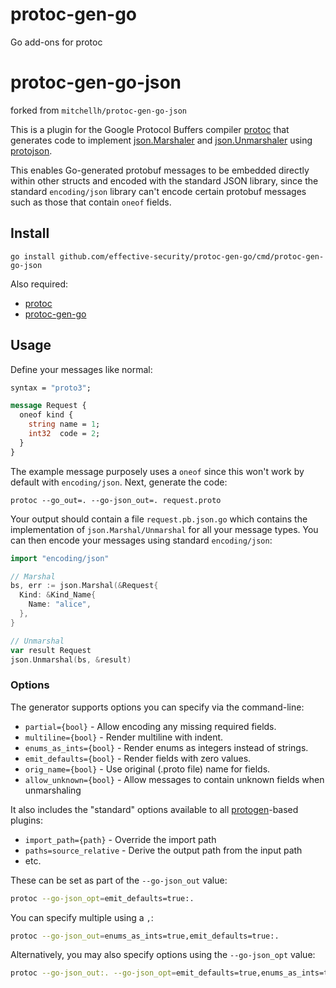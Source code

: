 # protoc-gen-go

Go add-ons for protoc

# protoc-gen-go-json

forked from `mitchellh/protoc-gen-go-json`

This is a plugin for the Google Protocol Buffers compiler
[protoc](https://github.com/protocolbuffers/protobuf) that generates
code to implement [json.Marshaler](https://golang.org/pkg/encoding/json/#Marshaler)
and [json.Unmarshaler](https://golang.org/pkg/encoding/json/#Unmarshaler)
using [protojson](https://pkg.go.dev/google.golang.org/protobuf/encoding/protojson).

This enables Go-generated protobuf messages to be embedded directly within
other structs and encoded with the standard JSON library, since the standard
`encoding/json` library can't encode certain protobuf messages such as
those that contain `oneof` fields.

## Install

```
go install github.com/effective-security/protoc-gen-go/cmd/protoc-gen-go-json
```

Also required:

- [protoc](https://github.com/google/protobuf)
- [protoc-gen-go](https://google.golang.org/protobuf)

## Usage

Define your messages like normal:

```proto
syntax = "proto3";

message Request {
  oneof kind {
    string name = 1;
    int32  code = 2;
  }
}
```

The example message purposely uses a `oneof` since this won't work by
default with `encoding/json`. Next, generate the code:

```
protoc --go_out=. --go-json_out=. request.proto
```

Your output should contain a file `request.pb.json.go` which contains
the implementation of `json.Marshal/Unmarshal` for all your message types.
You can then encode your messages using standard `encoding/json`:

```go
import "encoding/json"

// Marshal
bs, err := json.Marshal(&Request{
  Kind: &Kind_Name{
    Name: "alice",
  },
}

// Unmarshal
var result Request
json.Unmarshal(bs, &result)
```

### Options

The generator supports options you can specify via the command-line:

- `partial={bool}`       - Allow encoding any missing required fields.
- `multiline={bool}`     - Render multiline with indent.
- `enums_as_ints={bool}` - Render enums as integers instead of strings.
- `emit_defaults={bool}` - Render fields with zero values.
- `orig_name={bool}` - Use original (.proto file) name for fields.
- `allow_unknown={bool}` - Allow messages to contain unknown fields when unmarshaling

It also includes the "standard" options available to all [protogen](https://pkg.go.dev/google.golang.org/protobuf/compiler/protogen?tab=doc)-based plugins:

- `import_path={path}` - Override the import path
- `paths=source_relative` - Derive the output path from the input path
- etc.

These can be set as part of the `--go-json_out` value:

```sh
protoc --go-json_opt=emit_defaults=true:.
```

You can specify multiple using a `,`:

```sh
protoc --go-json_out=enums_as_ints=true,emit_defaults=true:.
```

Alternatively, you may also specify options using the `--go-json_opt` value:

```sh
protoc --go-json_out:. --go-json_opt=emit_defaults=true,enums_as_ints=true
```
